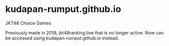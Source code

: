 # kudapan-rumput.github.io
JKT48 Choice Games

Previously made in 2018, jkt48ranking.live that is no longer active.
Now can be accessed using kudapan-rumput.github.io instead.
